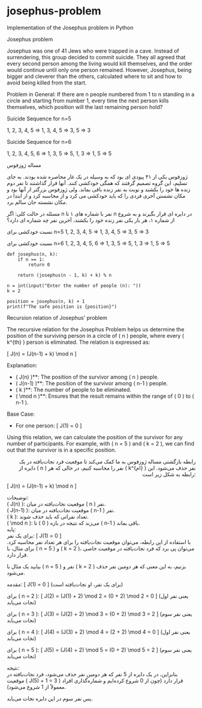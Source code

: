# josephus-problem
Implementation of the Josephus problem in Python

Josephus problem

Josephus was one of 41 Jews who were trapped in a cave. Instead of surrendering, this group decided to commit suicide. They all agreed that every second person among the living would kill themselves, and the order would continue until only one person remained. However, Josephus, being bigger and cleverer than the others, calculated where to sit and how to avoid being killed from the start.

Problem in General: If there are n people numbered from 1 to n standing in a circle and starting from number 1, every time the next person kills themselves, which position will the last remaining person hold?

Suicide Sequence for n=5

1, 2, 3, 4, 5 ⇒ 1, 3, 4, 5 ⇒ 3, 5 ⇒ 3

Suicide Sequence for n=6

1, 2, 3, 4, 5, 6 ⇒ 1, 3, 5 ⇒ 5, 1, 3 ⇒ 1, 5 ⇒ 5


مساله ژوزفوس

ژوزفوس یکی از ۴۱ پیودی ای بود که به وسیله در یک غار محاصره شده بودند. به جای تسلیم، این گروه تصمیم گرفتند که همگی خودکشی کنند. آنها قرار گذاشتند تا نفر دوم زنده ها خود را بکشند و نوبت به نفر زنده باقی بماند. ولی ژوزفوس بزرگتر از آنها بود و مکان نشستن آخری فردی را که باید خودکشی می کرد و از محاسبه کرد و از ابتدا در مکان نشسته جان سالم برد.

مسئله در حالت کلی: اگر n نفر با شماره های ۱ تا n در دایره ای قرار بگیرند و به شروع از شماره ۱، هر بار یکی نفر زنده خود را بکشند، آخرین نفر چه شماره ای دارد؟


نسبت خودکشی برای n=5
1, 2, 3, 4, 5 ⇒ 1, 3, 4, 5 ⇒ 3, 5 ⇒ 3

نسبت خودکشی برای n=6 
1, 2, 3, 4, 5, 6 ⇒ 1, 3, 5 ⇒ 5, 1, 3 ⇒ 1, 5 ⇒ 5


```
def josephus(n, k):  
    if n == 1:  
        return 0  
    
    return (josephus(n - 1, k) + k) % n  

n = int(input("Enter the number of people (n): "))  
k = 2  

position = josephus(n, k) + 1  
print(f"The safe position is {position}")
```
Recursion relation of Josephus' problem

The recursive relation for the Josephus Problem helps us determine the position of the surviving person in a circle of \( n \) people, where every \( k^{th} \) person is eliminated. The relation is expressed as:

\[
J(n) = (J(n-1) + k) \mod n
\]

Explanation:
- \( J(n) \)**: The position of the survivor among \( n \) people.
- \( J(n-1) \)**: The position of the survivor among \( n-1 \) people.
- \( k \)**: The number of people to be eliminated.
- \( \mod n \)**: Ensures that the result remains within the range of \( 0 \) to \( n-1 \).

Base Case:
- For one person:
  \[
  J(1) = 0
  \]

Using this relation, we can calculate the position of the survivor for any number of participants. For example, with \( n = 5 \) and \( k = 2 \), we can find out that the survivor is in a specific position.

<p style="text-align: right;">  
رابطه بازگشتی مساله ژوزفوس به ما کمک می‌کند تا موقعیت فرد نجات‌یافته در یک دایره از ( n ) نفر را محاسبه کنیم، در حالی که هر ( k^{ام} ) نفر حذف می‌شود. این رابطه به شکل زیر است:  

[ J(n) = (J(n-1) + k) \mod n ]  

توضیحات:  
( J(n) ): موقعیت نجات‌یافته در میان ( n ) نفر.  
( J(n-1) ): موقعیت نجات‌یافته در میان ( n-1 ) نفر.  
( k ): تعداد نفراتی که باید حذف شوند.  
( \mod n ): می‌زند که نتیجه در بازه ( 0 ) تا ( n-1 ) باقی بماند.  
پایه:  
برای یک نفر: [ J(1) = 0 ]  
با استفاده از این رابطه، می‌توان موقعیت نجات‌یافته را برای هر تعداد نفر محاسبه کرد. برای مثال، با ( n = 5 ) و ( k = 2 )، می‌توان پی برد که فرد نجات‌یافته در موقعیت خاصی قرار دارد.  

بیایید یک مثال با ( n = 5 ) نفر و ( k = 2 ) بزنیم، به این معنی که هر دومین نفر حذف می‌شود.  

مقدمه: [ J(1) = 0 ] (برای یک نفر، او نجات‌یافته است)  

برای ( n = 2 ): [ J(2) = (J(1) + 2) \mod 2 = (0 + 2) \mod 2 = 0 ] (یعنی نفر اول نجات می‌یابد)  

برای ( n = 3 ): [ J(3) = (J(2) + 2) \mod 3 = (0 + 2) \mod 3 = 2 ] (یعنی نفر سوم نجات می‌یابد)  

برای ( n = 4 ): [ J(4) = (J(3) + 2) \mod 4 = (2 + 2) \mod 4 = 0 ] (یعنی نفر اول نجات می‌یابد)  

برای ( n = 5 ): [ J(5) = (J(4) + 2) \mod 5 = (0 + 2) \mod 5 = 2 ] (یعنی نفر سوم نجات می‌یابد)  

نتیجه:  
بنابراین، در یک دایره از 5 نفر که هر دومین نفر حذف می‌شود، فرد نجات‌یافته در موقعیت ( J(5) + 1 = 3 ) قرار دارد (چون از 0 شروع کرده‌ایم و شماره‌گذاری افراد معمولاً از 1 شروع می‌شود).  

پس نفر سوم در این دایره نجات می‌یابد.  
</p>
